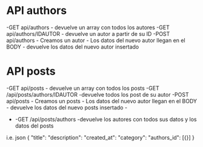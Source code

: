 # API authors
-GET api/authors
    - devuelve un array con todos los autores
-GET api/authors/IDAUTOR
    - devuelve un autor a partir de su ID
-POST api/authors
    - Creamos un autor
    - Los datos del nuevo autor llegan en el BODY
    - devuelve los datos del nuevo autor insertado


# API posts
-GET api/posts
    - devuelve un array con todos los posts
-GET /api/posts/authors/IDAUTOR
    -devuelve todos los post de su autor
-POST api/posts
    - Creamos un posts
    - Los datos del nuevo autor llegan en el BODY
    - devuelve los datos del nuevo posts insertado
    - 
- -GET /api/posts/authors
    -devuelve los autores con todos sus datos y los datos del posts

i.e. json
{
    "title":
    "description":
    "created_at":
    "category":
    "authors_id": [{}]
}